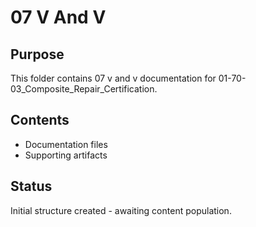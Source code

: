 # 07 V And V

## Purpose
This folder contains 07 v and v documentation for 01-70-03_Composite_Repair_Certification.

## Contents
- Documentation files
- Supporting artifacts

## Status
Initial structure created - awaiting content population.
